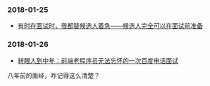 
### 2018-01-25



- [有时在面试时，我都替候选人着急——候选人完全可以在面试前准备](https://www.cnblogs.com/JavaArchitect/p/8353578.html)

### 2018-01-26

- [转眼人到中年：前端老程序员无法忘怀的一次百度电话面试](https://www.cnblogs.com/chyingp/p/a-telephone-interview-long-age.html)

八年前的面经，咋记得这么清楚？


